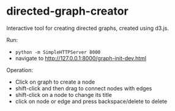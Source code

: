 directed-graph-creator
======================

Interactive tool for creating directed graphs, created using d3.js.

Run:

* `python -m SimpleHTTPServer 8000`
* navigate to http://127.0.0.1:8000/graph-init-dev.html

Operation:

* Click on graph to create a node
* shift-click and then drag to connect nodes with edges
* shift-click on a node to change its title
* click on node or edge and press backspace/delete to delete




